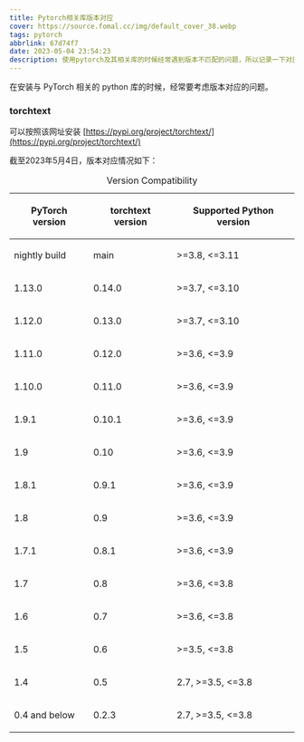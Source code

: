 ```yaml
---
title: Pytorch相关库版本对应
cover: https://source.fomal.cc/img/default_cover_38.webp
tags: pytorch
abbrlink: 67d74f7
date: 2023-05-04 23:54:23
description: 使用pytorch及其相关库的时候经常遇到版本不匹配的问题，所以记录一下对应版本
---
```


在安装与 PyTorch 相关的 python 库的时候，经常要考虑版本对应的问题。

### torchtext 
可以按照该网址安装 [https://pypi.org/project/torchtext/](https://pypi.org/project/torchtext/)

截至2023年5月4日，版本对应情况如下：

<table>
<caption>Version Compatibility</caption>
<colgroup>
<col>
<col>
<col>
</colgroup>
<thead>
<tr><th class="head"><p>PyTorch version</p></th>
<th class="head"><p>torchtext version</p></th>
<th class="head"><p>Supported Python version</p></th>
</tr>
</thead>
<tbody>
<tr><td><p>nightly build</p></td>
<td><p>main</p></td>
<td><p>&gt;=3.8, &lt;=3.11</p></td>
</tr>
<tr><td><p>1.13.0</p></td>
<td><p>0.14.0</p></td>
<td><p>&gt;=3.7, &lt;=3.10</p></td>
</tr>
<tr><td><p>1.12.0</p></td>
<td><p>0.13.0</p></td>
<td><p>&gt;=3.7, &lt;=3.10</p></td>
</tr>
<tr><td><p>1.11.0</p></td>
<td><p>0.12.0</p></td>
<td><p>&gt;=3.6, &lt;=3.9</p></td>
</tr>
<tr><td><p>1.10.0</p></td>
<td><p>0.11.0</p></td>
<td><p>&gt;=3.6, &lt;=3.9</p></td>
</tr>
<tr><td><p>1.9.1</p></td>
<td><p>0.10.1</p></td>
<td><p>&gt;=3.6, &lt;=3.9</p></td>
</tr>
<tr><td><p>1.9</p></td>
<td><p>0.10</p></td>
<td><p>&gt;=3.6, &lt;=3.9</p></td>
</tr>
<tr><td><p>1.8.1</p></td>
<td><p>0.9.1</p></td>
<td><p>&gt;=3.6, &lt;=3.9</p></td>
</tr>
<tr><td><p>1.8</p></td>
<td><p>0.9</p></td>
<td><p>&gt;=3.6, &lt;=3.9</p></td>
</tr>
<tr><td><p>1.7.1</p></td>
<td><p>0.8.1</p></td>
<td><p>&gt;=3.6, &lt;=3.9</p></td>
</tr>
<tr><td><p>1.7</p></td>
<td><p>0.8</p></td>
<td><p>&gt;=3.6, &lt;=3.8</p></td>
</tr>
<tr><td><p>1.6</p></td>
<td><p>0.7</p></td>
<td><p>&gt;=3.6, &lt;=3.8</p></td>
</tr>
<tr><td><p>1.5</p></td>
<td><p>0.6</p></td>
<td><p>&gt;=3.5, &lt;=3.8</p></td>
</tr>
<tr><td><p>1.4</p></td>
<td><p>0.5</p></td>
<td><p>2.7, &gt;=3.5, &lt;=3.8</p></td>
</tr>
<tr><td><p>0.4 and below</p></td>
<td><p>0.2.3</p></td>
<td><p>2.7, &gt;=3.5, &lt;=3.8</p></td>
</tr>
</tbody>
</table>